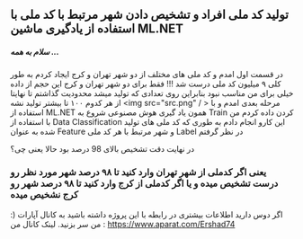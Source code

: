 
## تولید کد ملی افراد و تشخیص دادن شهر مرتبط با کد ملی با استفاده از یادگیری ماشین ML.NET
##### سلام به همه ... 
در قسمت اول امدم و کد ملی های مختلف از دو شهر تهران و کرج ایجاد کردم به طور کلی ۹ میلیون کد ملی درست شد !!! فقط برای دو شهر تهران و کرج این حجم از داده خیلی
برای من مناسب نبود بنابراین روی تعدادی که تولید میشد محدودیت گذاشتم تا نهایتا از هر کدوم ۱۰۰ تا بیشتر تولید نشه
<img src="src.png" / >
مرحله بعدی امدم و با استفاده از ML.NET همون یاد گیری هوش مصنوعی شروع به Train کردن داده کردم من با استفاده از Data Classification این کارو انجام دادم به طوری که 
کد ملی های تولید شده به عنوان Feature و شهر مرتبط با هر کد ملی Label در نظر گرفتم 

در نهایت دقت تشخیص بالای 98 درصد بود حالا یعنی چی؟
### یعنی اگر کدملی از شهر تهران وارد کنید تا ۹۸ درصد شهر مورد نظر رو درست تشخیص میده و یا اگر کدملی از کرج وارد کنید تا ۹۸ درصد شهر رو کرج نشخیص میده 


:) 
اگر دوس دارید اطلاعات بیشتری در رابطه با این پروژه داشته باشید به کانال آپارات من سر بزنید.
لینک کانال من : 
https://www.aparat.com/Ershad74
